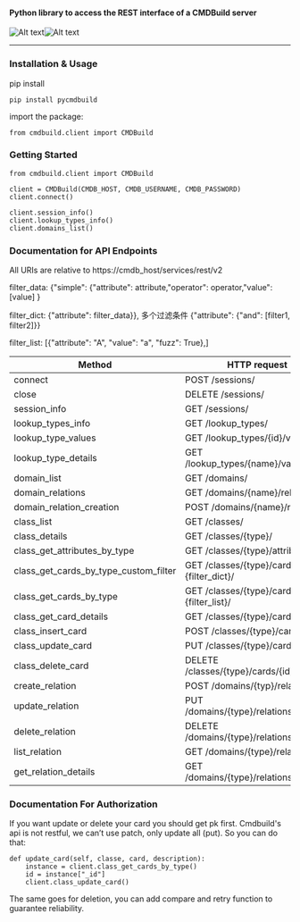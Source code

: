 #### Python library to access the REST interface of a CMDBuild server
![Alt text](http://www.cmdbuild.org/logo.png)![Alt text](https://www.python.org/static/opengraph-icon-200x200.png)

---

### Installation & Usage

pip install	

```
pip install pycmdbuild
```

import the package:

```
from cmdbuild.client import CMDBuild
```

### Getting Started

```
from cmdbuild.client import CMDBuild

client = CMDBuild(CMDB_HOST, CMDB_USERNAME, CMDB_PASSWORD)
client.connect()

client.session_info()
client.lookup_types_info()
client.domains_list()
```

### Documentation for API Endpoints

All URIs are relative to https://cmdb_host/services/rest/v2

filter_data: {"simple": {"attribute": attribute,"operator": operator,"value": [value] }

filter_dict: {"attribute": filter_data}}, 多个过滤条件 {"attribute": {"and": [filter1, filter2]}}

filter_list: [{"attribute": "A", "value": "a", "fuzz": True},]

Method | HTTP request | Description
---|---|---
connect| POST   /sessions/ | 
close | DELETE   /sessions/ |
session_info | GET   /sessions/ |
lookup_types_info | GET   /lookup_types/ |
lookup_type_values | GET   /lookup_types/{id}/values/ |
lookup_type_details | GET   /lookup_types/{name}/values/{id}/ |
domain_list | GET   /domains/ |  
domain_relations | GET   /domains/{name}/relations/ |
domain_relation_creation | POST   /domains/{name}/relations/ |
class_list | GET   /classes/ | 
class_details | GET   /classes/{type}/ |
class_get_attributes_by_type | GET   /classes/{type}/attributes/ |
class_get_cards_by_type_custom_filter | GET   /classes/{type}/cards?filter={filter_dict}/ |
class_get_cards_by_type | GET   /classes/{type}/cards?filter={filter_list}/ | 
class_get_card_details | GET   /classes/{type}/cards/{id}/ |
class_insert_card | POST   /classes/{type}/cards/ |
class_update_card | PUT   /classes/{type}/cards/{id}/ |
class_delete_card | DELETE   /classes/{type}/cards/{id}/ |
create_relation | POST   /domains/{typ}/relations/ |
update_relation | PUT   /domains/{type}/relations/{id}/ |
delete_relation | DELETE   /domains/{type}/relations/{id}/ |
list_relation | GET   /domains/{type}/relations/ |
get_relation_details | GET   /domains/{type}/relations/{id}/ | 


### Documentation For Authorization


If you want update or delete your card  you should get pk first. Cmdbuild's api is not restful, we can’t use patch, only update all (put).
So you can do that:
```
def update_card(self, classe, card, description):
    instance = client.class_get_cards_by_type()
    id = instance["_id"]
    client.class_update_card()
```
The same goes for deletion, you can add compare and retry function to guarantee reliability. 


